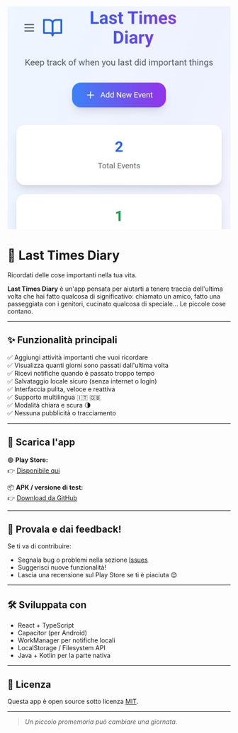 ![Logo](./Foto_LTDA_1_512x512.jpg)

# 📘 Last Times Diary

Ricordati delle cose importanti nella tua vita.

**Last Times Diary** è un'app pensata per aiutarti a tenere traccia dell'ultima volta che hai fatto qualcosa di significativo: chiamato un amico, fatto una passeggiata con i genitori, cucinato qualcosa di speciale… Le piccole cose contano.

---

## ✨ Funzionalità principali

✅ Aggiungi attività importanti che vuoi ricordare  
✅ Visualizza quanti giorni sono passati dall'ultima volta  
✅ Ricevi notifiche quando è passato troppo tempo  
✅ Salvataggio locale sicuro (senza internet o login)  
✅ Interfaccia pulita, veloce e reattiva  
✅ Supporto multilingua 🇮🇹 🇬🇧  
✅ Modalità chiara e scura 🌗  
✅ Nessuna pubblicità o tracciamento

---

## 📱 Scarica l'app

🟢 **Play Store:**  
👉 [Disponibile qui](https://play.google.com/store/apps/details?id=com.ennedev.lastTimesDiary)

📦 **APK / versione di test:**  
👉 [Download da GitHub](https://github.com/Enne18/Last-Times-Diary/releases)

---

## 🧪 Provala e dai feedback!

Se ti va di contribuire:
- Segnala bug o problemi nella sezione [Issues](https://github.com/Enne18/Last-Times-Diary/issues)
- Suggerisci nuove funzionalità!
- Lascia una recensione sul Play Store se ti è piaciuta 😊

---

## 🛠️ Sviluppata con

- React + TypeScript
- Capacitor (per Android)
- WorkManager per notifiche locali
- LocalStorage / Filesystem API
- Java + Kotlin per la parte nativa

---

## 📄 Licenza

Questa app è open source sotto licenza [MIT](./LICENSE).

---

> _Un piccolo promemoria può cambiare una giornata._


